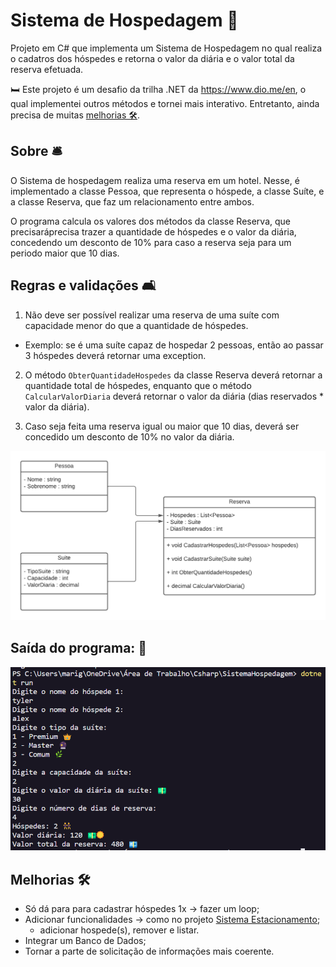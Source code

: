 # Sistema de Hospedagem 🏨

Projeto em C# que implementa um Sistema de Hospedagem no qual realiza o cadatros dos hóspedes e retorna o valor da diária e o valor total da reserva efetuada.

🛏️ Este projeto é um desafio da trilha .NET da https://www.dio.me/en, o qual implementei outros métodos e tornei mais interativo. Entretanto, ainda precisa de muitas [melhorias 🛠️](#melhorias-🛠️).

## Sobre 🛎️

O Sistema de hospedagem realiza uma reserva em um hotel. Nesse, é implementado a classe Pessoa, que representa o hóspede, a classe Suíte, e a classe Reserva, que faz um relacionamento entre ambos.

O programa calcula os valores dos métodos da classe Reserva, que precisaráprecisa trazer a quantidade de hóspedes e o valor da diária, concedendo um desconto de 10% para caso a reserva seja para um periodo maior que 10 dias.

## Regras e validações 🛋️

1. Não deve ser possível realizar uma reserva de uma suíte com capacidade menor do que a quantidade de hóspedes.

- Exemplo: se é uma suíte capaz de hospedar 2 pessoas, então ao passar 3 hóspedes deverá retornar uma exception.

2. O método `ObterQuantidadeHospedes` da classe Reserva deverá retornar a quantidade total de hóspedes, enquanto que o método `CalcularValorDiaria` deverá retornar o valor da diária (dias reservados \* valor da diária).

3. Caso seja feita uma reserva igual ou maior que 10 dias, deverá ser concedido um desconto de 10% no valor da diária.

![diagrama classes](images/diagrama_classe_hotel.png)

## Saída do programa: 🚨

![terminal do código executado](images/terminal.png)

## Melhorias 🛠️

- Só dá para para cadastrar hóspedes 1x → fazer um loop;
- Adicionar funcionalidades → como no projeto [Sistema Estacionamento](https://github.com/maalcantara/projetos-csharp/tree/main/SistemaEstacionamento);
  - adicionar hospede(s), remover e listar.
- Integrar um Banco de Dados;
- Tornar a parte de solicitação de informações mais coerente.
